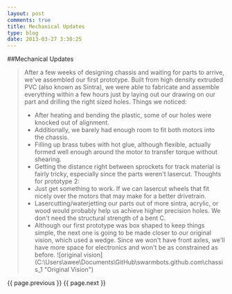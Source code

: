 ```yaml
---
layout: post
comments: true
title: Mechanical Updates 
type: blog
date: 2013-03-27 3:30:25
---
```



##Mechanical Updates
>After a few weeks of designing chassis and waiting for parts to arrive, we've assembled our first prototype.  Built from high density extruded PVC (also known as Sintra), we were able to fabricate and assemble everything within a few hours just by laying out our drawing on our part and drilling the right sized holes.
>Things we noticed:  
> - After heating and bending the plastic, some of our holes were knocked out of alignment. 
> - Additionally, we barely had enough room to fit both motors into the chassis.
> - Filling up brass tubes with hot glue, although flexible, actually formed well enough around the motor to transfer torque without shearing.
> - Getting the distance right between sprockets for track material is fairly tricky, especially since the parts weren't lasercut.
>Thoughts for prototype 2:
> - Just get something to work.  If we can lasercut wheels that fit nicely over the motors that may make for a better drivetrain.
> - Lasercutting/waterjetting our parts out of more sintra, acrylic, or wood would probably help us achieve higher precision holes. We don't need the structural strength of a bent C.
> - Although our first prototype was box shaped to keep things simple, the next one is going to be made closer to our original vision, which used a wedge. Since we won't have front axles, we'll have more space for electronics and won't be as constrained as before.
![original vision] (C:\Users\awee\Documents\GitHub\swarmbots.github.com\chassis_1 "Original Vision")


{{ page.previous }} {{ page.next }}



